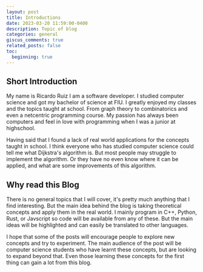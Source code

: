 ```yaml
---
layout: post
title: Introductions
date: 2023-03-20 11:59:00-0400
description: Topic of blog
categories: general 
giscus_comments: true
related_posts: false
toc:
  beginning: true
---
```


## Short Introduction

My name is Ricardo Ruiz I am a software developer. I studied computer science and got my bachelor of science at FIU. 
I greatly enjoyed my classes and the topics taught at school. From graph theory to combinatorics and even a netcentric 
programming course. My passion has always been computers and feel in love with programming when I was a junior at highschool.  

Having said that I found a lack of real world applications for the concepts taught in school. I think everyone who has 
studied computer science could tell me what Dijkstra's algorithm is. But most people  may struggle to implement the algorithm. 
Or they have no even know where it can be applied, and what are some improvements of this algorithm. 

## Why read this Blog

There is no general topics that I will cover, it's pretty much anything that I find interesting. But the main idea
behind the blog is taking theoretical concepts and apply them in the real world. I mainly program in C++, Python, Rust, or Javscript
so code will be available from any of these. But the main ideas will be highlighted and can easily be translated to other languages.

I hope that some of the posts will encourage people to explore new concepts and try to experiment. The main audience of 
the post will be computer science students who have learnt these concepts, but are looking to expand beyond that. Even those
learning these concepts for the first thing can gain a lot from this blog.
